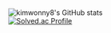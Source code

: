 ### 
![kimwonny8's GitHub stats](https://github-readme-stats.vercel.app/api?username=kimwonny8&show_icons=true&theme=dark) 
<br>
[![Solved.ac Profile](http://mazassumnida.wtf/api/generate_badge?boj=good3234)](https://solved.ac/good3234)

<!--
**kimwonny8/kimwonny8** is a ✨ _special_ ✨ repository because its `README.md` (this file) appears on your GitHub profile.

Here are some ideas to get you started:


- 🔭 I’m currently working on ...
- 🌱 I’m currently learning ...
- 👯 I’m looking to collaborate on ...
- 🤔 I’m looking for help with ...
- 💬 Ask me about ...
- 📫 How to reach me: ...
- 😄 Pronouns: ...
- ⚡ Fun fact: ...
-->
